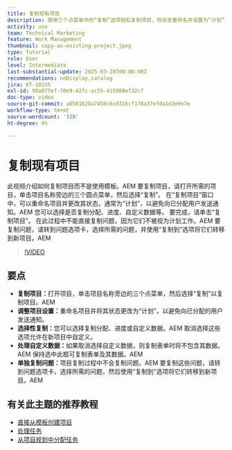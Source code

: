 ```yaml
---
title: 复制现有项目
description: 使用三个点菜单中的“复制”选项轻松复制项目，将状态重命名并设置为“计划”，复制自定义数据和表单，并通过“问题”选项卡单独传输问题以进行定制项目设置。
activity: use
team: Technical Marketing
feature: Work Management
thumbnail: copy-an-existing-project.jpeg
type: Tutorial
role: User
level: Intermediate
last-substantial-update: 2025-03-28T00:00:00Z
recommendations: noDisplay,catalog
jira: KT-10155
exl-id: 90a87fef-70e9-42fc-ac55-415980ef32c7
doc-type: video
source-git-commit: a8581b20a7456c6c8316cf178a37efda1d3e9e7e
workflow-type: tm+mt
source-wordcount: '318'
ht-degree: 9%

---
```


# 复制现有项目

此视频介绍如何复制项目而不是使用模板。&#x200B;AEM 要复制项目，请打开所需的项目，单击项目名称旁边的三个圆点菜单，然后选择“复制”&#x200B;。 在“复制项目”窗口中，可以重命名项目并更改其状态，通常为“计划”，以避免向已分配用户发送通知。&#x200B;AEM 您可以选择是否复制分配、进度、自定义数据等&#x200B;。
要完成，请单击“复制项目”&#x200B;。
在此过程中不能直接复制问题，因为它们不被视为计划工作。&#x200B;AEM 要复制问题，请转到问题选项卡，选择所需的问题，并使用“复制到”选项将它们转移到新项目。&#x200B;AEM


>[!VIDEO](https://video.tv.adobe.com/v/3456048/?quality=12&learn=on&enablevpops&captions=chi_hans)

## 要点

* **复制项目：**&#x200B;打开项目，单击项目名称旁边的三个点菜单，然后选择“复制”以复制项目。&#x200B;AEM
* **调整项目设置：**&#x200B;重命名项目并将其状态更改为“计划”，以避免向已分配的用户发送通知。
* **选择性复制：**&#x200B;您可以选择复制分配、进度或自定义数据。&#x200B;AEM 取消选择这些选项允许在新项目中自定义。
* **处理自定义数据：**&#x200B;如果取消选择自定义数据，则复制表单时将不包含其数据。&#x200B;AEM 保持选中此框可复制表单及其数据。&#x200B;AEM
* **单独复制问题：**&#x200B;项目复制过程中不会复制问题。&#x200B;AEM 要复制这些问题，请转到问题选项卡，选择所需的问题，然后使用“复制到”选项将它们转移到新项目。&#x200B;AEM


## 有关此主题的推荐教程

* [直接从模板创建项目](/help/manage-work/create-and-manage-project-templates/create-a-project-directly-from-a-template.md)
* [处理任务](/help/manage-work/tasks/work-with-tasks.md)
* [从项目规划中分配任务](/help/manage-work/tasks/assign-tasks-from-the-project-plan.md)
